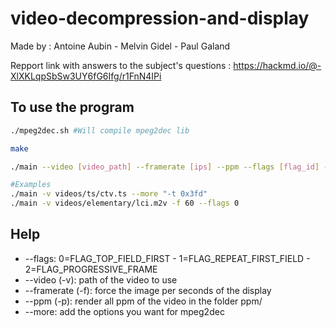 # video-decompression-and-display

Made by : 
Antoine Aubin - Melvin Gidel - Paul Galand

Repport link with answers to the subject's questions : https://hackmd.io/@-XlXKLqpSbSw3UY6fG6Ifg/r1FnN4IPi

## To use the program 
```sh
./mpeg2dec.sh #Will compile mpeg2dec lib

make

./main --video [video_path] --framerate [ips] --ppm --flags [flag_id] --more ["options"]

#Examples
./main -v videos/ts/ctv.ts --more "-t 0x3fd"
./main -v videos/elementary/lci.m2v -f 60 --flags 0
```

## Help
- --flags: 0=FLAG_TOP_FIELD_FIRST - 1=FLAG_REPEAT_FIRST_FIELD - 2=FLAG_PROGRESSIVE_FRAME
- --video (-v): path of the video to use
- --framerate (-f): force the image per seconds of the display
- --ppm (-p): render all ppm of the video in the folder ppm/
- --more: add the options you want for mpeg2dec
